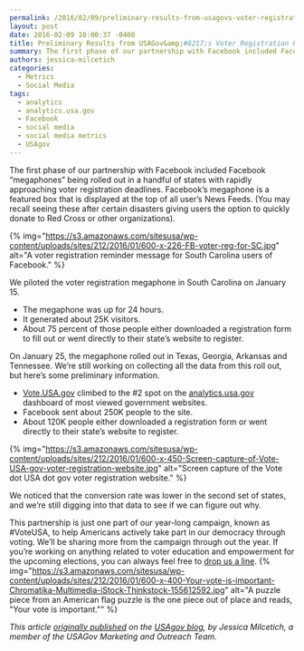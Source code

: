 ```yaml
---
permalink: /2016/02/09/preliminary-results-from-usagovs-voter-registration-partnership-with-facebook/
layout: post
date: 2016-02-09 10:00:37 -0400
title: Preliminary Results from USAGov&amp;#8217;s Voter Registration Partnership with Facebook
summary: The first phase of our partnership with Facebook included Facebook &amp;#8220;megaphones&amp;#8221; being rolled out in a handful of states with rapidly approaching voter registration deadlines. Facebook&amp;#8217;s megaphone is a featured box that is displayed at the top of all user&amp;#8217;s News Feeds. (You may recall seeing these after certain disasters giving users the option to
authors: jessica-milcetich
categories:
  - Metrics
  - Social Media
tags:
  - analytics
  - analytics.usa.gov
  - Facebook
  - social media
  - social media metrics
  - USAgov
---
```


The first phase of our partnership with Facebook included Facebook &#8220;megaphones&#8221; being rolled out in a handful of states with rapidly approaching voter registration deadlines. Facebook&#8217;s megaphone is a featured box that is displayed at the top of all user&#8217;s News Feeds. (You may recall seeing these after certain disasters giving users the option to quickly donate to Red Cross or other organizations).

{% img="https://s3.amazonaws.com/sitesusa/wp-content/uploads/sites/212/2016/01/600-x-226-FB-voter-reg-for-SC.jpg" alt="A voter registration reminder message for South Carolina users of Facebook." %}

We piloted the voter registration megaphone in South Carolina on January 15.

  * The megaphone was up for 24 hours.
  * It generated about 25K visitors.
  * About 75 percent of those people either downloaded a registration form to fill out or went directly to their state&#8217;s website to register.

On January 25, the megaphone rolled out in Texas, Georgia, Arkansas and Tennessee. We&#8217;re still working on collecting all the data from this roll out, but here&#8217;s some preliminary information.

  * [Vote.USA.gov](https://vote.usa.gov/) climbed to the #2 spot on the [analytics.usa.gov](https://analytics.usa.gov/) dashboard of most viewed government websites.
  * Facebook sent about 250K people to the site.
  * About 120K people either downloaded a registration form or went directly to their state&#8217;s website to register.

{% img="https://s3.amazonaws.com/sitesusa/wp-content/uploads/sites/212/2016/01/600-x-450-Screen-capture-of-Vote-USA-gov-voter-registration-website.jpg" alt="Screen capture of the Vote dot USA dot gov voter registration website." %}

We noticed that the conversion rate was lower in the second set of states, and we&#8217;re still digging into that data to see if we can figure out why.

This partnership is just one part of our year-long campaign, known as #VoteUSA, to help Americans actively take part in our democracy through voting. We&#8217;ll be sharing more from the campaign through out the year. If you&#8217;re working on anything related to voter education and empowerment for the upcoming elections, you can always feel free to [drop us a line](mailto:usapartnerships@gsa.gov). {% img="https://s3.amazonaws.com/sitesusa/wp-content/uploads/sites/212/2016/01/600-x-400-Your-vote-is-important-Chromatika-Multimedia-iStock-Thinkstock-155612592.jpg" alt="A puzzle piece from an American flag puzzle is the one piece out of place and reads, "Your vote is important."" %} 

_This article [originally published](https://blog.usa.gov/preliminary-results-from-voter-registration-partnership-with-facebook) on the [USAgov blog](https://blog.usa.gov/), by Jessica Milcetich, a member of the USAGov Marketing and Outreach Team._